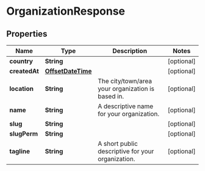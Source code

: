 
# OrganizationResponse

## Properties
Name | Type | Description | Notes
------------ | ------------- | ------------- | -------------
**country** | **String** |  |  [optional]
**createdAt** | [**OffsetDateTime**](OffsetDateTime.md) |  |  [optional]
**location** | **String** | The city/town/area your organization is based in. |  [optional]
**name** | **String** | A descriptive name for your organization. |  [optional]
**slug** | **String** |  |  [optional]
**slugPerm** | **String** |  |  [optional]
**tagline** | **String** | A short public descriptive for your organization. |  [optional]



